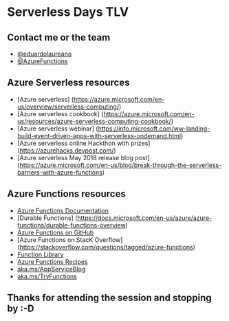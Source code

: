 # Serverless Days TLV 

## Contact me or the team

* [@eduardolaureano](https://twitter.com/eduardolaureano)
* [@AzureFunctions](https://twitter.com/AzureFunctions)

## Azure Serverless resources

* [Azure serverless] (https://azure.microsoft.com/en-us/overview/serverless-computing/)
* [Azure serverless cookbook] (https://azure.microsoft.com/en-us/resources/azure-serverless-computing-cookbook/)
* [Azure serverless webinar] (https://info.microsoft.com/ww-landing-build-event-driven-apps-with-serverless-ondemand.html)
* [Azure serverless online Hackthon with prizes] (https://azurehacks.devpost.com/)
* [Azure serverless May 2018 release blog post] (https://azure.microsoft.com/en-us/blog/break-through-the-serverless-barriers-with-azure-functions) 

## Azure Functions resources
* [Azure Functions Documentation](https://docs.microsoft.com/azure/azure-functions) 
* [Durable Functions] (https://docs.microsoft.com/en-us/azure/azure-functions/durable-functions-overview)
* [Azure Functions on GitHub](https://github.com/Azure/Azure-Functions)
* [Azure Functions on StacK Overflow] (https://stackoverflow.com/questions/tagged/azure-functions) 
* [Function Library](https://functionlibrary.azurewebsites.net/)
* [Azure Functions Recipes](https://docs.microsoft.com/sandbox/functions-recipes)
* [aka.ms/AppServiceBlog](https://aka.ms/AppServiceBlog)
* [aka.ms/TryFunctions](https://aka.ms/TryFunctions)

## Thanks for attending the session and stopping by :-D

